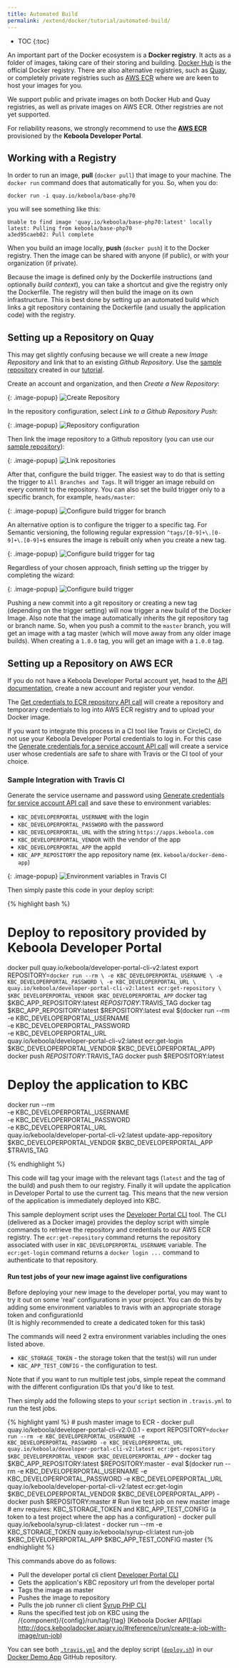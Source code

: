 ```yaml
---
title: Automated Build
permalink: /extend/docker/tutorial/automated-build/
---
```


* TOC
{:toc}

An important part of the Docker ecosystem is a **Docker registry**. It acts as a folder of images, taking
care of their storing and building.
[Docker Hub](https://hub.docker.com/) is the official Docker registry.
There are also alternative registries, such as [Quay](https://quay.io/), or completely private registries
such as [AWS ECR](https://aws.amazon.com/ecr/) where we are keen to host your images for you.

We support public and private images on both Docker Hub and Quay registries, as well as private images on AWS ECR.
Other registries are not yet supported.

For reliability reasons, we strongly recommend to use the [**AWS ECR**](#setting-up-a-repository-on-aws-ecr)
provisioned by the **Keboola Developer Portal**.

## Working with a Registry
In order to run an image, **pull** (`docker pull`) that image to your machine. The `docker run`
command does that automatically for you. So, when you do:

    docker run -i quay.io/keboola/base-php70

you will see something like this:

    Unable to find image 'quay.io/keboola/base-php70:latest' locally
    latest: Pulling from keboola/base-php70
    a3ed95caeb02: Pull complete

When you build an image locally, **push** (`docker push`) it to the Docker registry. Then the
image can be shared with anyone (if public), or with your organization (if private).

Because the image is defined only by the Dockerfile instructions (and optionally *build context*), you can take
a shortcut and give the registry only the Dockerfile. The registry will then build the image on its own
infrastructure. This is best done by setting up an automated build which links a git repository
containing the Dockerfile (and usually the application code) with the registry.

## Setting up a Repository on Quay
This may get slightly confusing because we will create a new *Image Repository* and link
that to an existing *Github Repository*. Use the
[sample repository](https://github.com/keboola/docs-docker-example-basic)
created in our [tutorial](/extend/docker/tutorial/howto/).

Create an account and organization, and then *Create a New Repository*:

{: .image-popup}
![Create Repository](/extend/docker/tutorial/quay-intro.png)

In the repository configuration, select *Link to a Github Repository Push*:

{: .image-popup}
![Repository configuration](/extend/docker/tutorial/quay-new-repository.png)

Then link the image repository to a Github repository
(you can use our [sample repository](https://github.com/keboola/docs-docker-example-basic)):

{: .image-popup}
![Link repositories](/extend/docker/tutorial/quay-link-repository.png)

After that, configure the build trigger. The easiest way to do that is setting the trigger to `All Branches and Tags`.
It will trigger an image rebuild on every commit to the repository.
You can also set the build trigger only to a specific branch, for example, `heads/master`:

{: .image-popup}
![Configure build trigger for branch](/extend/docker/tutorial/quay-build-trigger-master.png)

An alternative option is to configure the trigger to a specific tag. For Semantic versioning,
the following regular expression `^tags/[0-9]+\.[0-9]+\.[0-9]+$` ensures the image is rebuilt only when you create a new tag.

{: .image-popup}
![Configure build trigger for tag](/extend/docker/tutorial/quay-build-trigger-tag.png)

Regardless of your chosen approach, finish setting up the trigger by completing the wizard:

{: .image-popup}
![Configure build trigger](/extend/docker/tutorial/quay-build-trigger.png)

Pushing a new commit into a git repository or creating a new tag (depending on the trigger setting) will now
trigger a new build of the Docker Image. Also note that the image automatically inherits the git repository tag
or branch name. So, when you push a commit to the `master` branch, you will get an image with a tag master (which will
move away from any older image builds). When creating a `1.0.0` tag, you will get an image with a `1.0.0` tag.

## Setting up a Repository on AWS ECR

If you do not have a Keboola Developer Portal account yet, head to the [API documentation](http://docs.kebooladeveloperportal.apiary.io/#),
create a new account and register your vendor.

The [Get credentials to ECR repository API call](http://docs.kebooladeveloperportal.apiary.io/#reference/0/apps/get-credentials-to-ecr-repository)
will create a repository and temporary credentials to log into AWS ECR registry and to upload your Docker image.

If you want to integrate this process in a CI tool like Travis or CircleCI, do not use your Keboola Developer Portal
 credentials to log in. For this case the [Generate credentials for a service account API call](http://docs.kebooladeveloperportal.apiary.io/#reference/0/vendors/generate-credentials-for-service-account)
 will create a service user whose credentials are safe to share with Travis or the CI tool of your choice.

### Sample Integration with Travis CI
Generate the service username and password using [Generate credentials for service account API call](http://docs.kebooladeveloperportal.apiary.io/#reference/0/vendors/generate-credentials-for-service-account)
and save these to environment variables:

 - `KBC_DEVELOPERPORTAL_USERNAME` with the login
 - `KBC_DEVELOPERPORTAL_PASSWORD` with the password
 - `KBC_DEVELOPERPORTAL_URL` with the string `https://apps.keboola.com`
 - `KBC_DEVELOPERPORTAL_VENDOR` with the vendor of the app
 - `KBC_DEVELOPERPORTAL_APP` the appId
 - `KBC_APP_REPOSITORY` the app repository name (ex. `keboola/docker-demo-app`)

{: .image-popup}
![Environment variables in Travis CI](/extend/docker/tutorial/travis-envs.png)

Then simply paste this code in your deploy script:

{% highlight bash %}
# Deploy to repository provided by Keboola Developer Portal
docker pull quay.io/keboola/developer-portal-cli-v2:latest
export REPOSITORY=`docker run --rm \
  -e KBC_DEVELOPERPORTAL_USERNAME \
  -e KBC_DEVELOPERPORTAL_PASSWORD \
  -e KBC_DEVELOPERPORTAL_URL \
  quay.io/keboola/developer-portal-cli-v2:latest ecr:get-repository \
  $KBC_DEVELOPERPORTAL_VENDOR $KBC_DEVELOPERPORTAL_APP`
docker tag $KBC_APP_REPOSITORY:latest $REPOSITORY:$TRAVIS_TAG
docker tag $KBC_APP_REPOSITORY:latest $REPOSITORY:latest
eval $(docker run --rm \
  -e KBC_DEVELOPERPORTAL_USERNAME \
  -e KBC_DEVELOPERPORTAL_PASSWORD \
  -e KBC_DEVELOPERPORTAL_URL \
  quay.io/keboola/developer-portal-cli-v2:latest ecr:get-login \
  $KBC_DEVELOPERPORTAL_VENDOR $KBC_DEVELOPERPORTAL_APP)
docker push $REPOSITORY:$TRAVIS_TAG
docker push $REPOSITORY:latest

# Deploy the application to KBC
docker run --rm \
  -e KBC_DEVELOPERPORTAL_USERNAME \
  -e KBC_DEVELOPERPORTAL_PASSWORD \
  -e KBC_DEVELOPERPORTAL_URL \
  quay.io/keboola/developer-portal-cli-v2:latest update-app-repository \
  $KBC_DEVELOPERPORTAL_VENDOR $KBC_DEVELOPERPORTAL_APP $TRAVIS_TAG

{% endhighlight %}

This code will tag your image with the relevant tags (`latest` and the tag of the build) and push them to our registry.
Finally it will update the application in Developer Portal to use the current tag. This means that the new version of the application is immediately deployed into KBC.

This sample deployment script uses the [Developer Portal CLI](https://github.com/keboola/developer-portal-cli-v2) tool.
The CLI (delivered as a Docker image) provides the deploy script with simple commands to retrieve the repository
and credentials to our AWS ECR registry. The `ecr:get-repository` command returns the repository associated with user in
`KBC_DEVELOPERPORTAL_USERNAME` variable. The `ecr:get-login` command returns a `docker login ...` command to authenticate
to that repository.

#### Run test jobs of your new image against live configurations

Before deploying your new image to the developer portal, you may want to try it out on some 'real' configurations in your project. 
You can do this by adding some environment variables to travis with an appropriate storage token and configurationId  
(It is highly recommended to create a dedicated token for this task)

The commands will need 2 extra environment variables including the ones listed above.

- `KBC_STORAGE_TOKEN` - the storage token that the test(s) will run under
- `KBC_APP_TEST_CONFIG` - the configuration to test.

Note that if you want to run multiple test jobs, simple repeat the command with the different configuration IDs that you'd like to test.

Then simply add the following steps to your `script` section in `.travis.yml` to run the test jobs. 

{% highlight yaml %}
    # push master image to ECR
    - docker pull quay.io/keboola/developer-portal-cli-v2:0.0.1
    - export REPOSITORY=`docker run --rm -e KBC_DEVELOPERPORTAL_USERNAME -e KBC_DEVELOPERPORTAL_PASSWORD -e KBC_DEVELOPERPORTAL_URL quay.io/keboola/developer-portal-cli-v2:latest ecr:get-repository $KBC_DEVELOPERPORTAL_VENDOR $KBC_DEVELOPERPORTAL_APP`
    - docker tag $KBC_APP_REPOSITORY:latest $REPOSITORY:master
    - eval $(docker run --rm -e KBC_DEVELOPERPORTAL_USERNAME -e KBC_DEVELOPERPORTAL_PASSWORD -e KBC_DEVELOPERPORTAL_URL quay.io/keboola/developer-portal-cli-v2:latest ecr:get-login $KBC_DEVELOPERPORTAL_VENDOR $KBC_DEVELOPERPORTAL_APP)
    - docker push $REPOSITORY:master
    # Run live test job on new master image
    # env requires: KBC_STORAGE_TOKEN and KBC_APP_TEST_CONFIG (a token to a test project where the app has a configuration)
    - docker pull quay.io/keboola/syrup-cli:latest
    - docker run --rm -e KBC_STORAGE_TOKEN quay.io/keboola/syrup-cli:latest run-job $KBC_DEVELOPERPORTAL_APP $KBC_APP_TEST_CONFIG master
{% endhighlight %}

This commands above do as follows:
* Pull the developer portal cli client [Developer Portal CLI](https://github.com/keboola/developer-portal-cli-v2)
* Gets the application's KBC repository url from the developer portal
* Tags the image as master
* Pushes the image to repository
* Pulls the job runner cli client [Syrup PHP CLI](https://github.com/keboola/syrup-php-cli)
* Runs the specified test job on KBC using the /{component}/{config}/run/tag/{tag} [Keboola Docker API](api http://docs.kebooladocker.apiary.io/#reference/run/create-a-job-with-image/run-job)

You can see both [`.travis.yml`](https://github.com/keboola/docker-demo-app/blob/master/.travis.yml) and the deploy script ([`deploy.sh`](https://github.com/keboola/docker-demo-app/blob/master/deploy.sh))
in our [Docker Demo App](https://github.com/keboola/docker-demo-app) GitHub repository.

